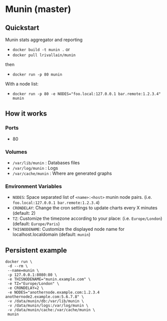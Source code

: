 # Munin (master)

## Quickstart
Munin stats aggregator and reporting

* `docker build -t munin .`
or
* `docker pull lrivallain/munin`

then
* `docker run -p 80 munin`

With a node list:
* `docker run -p 80 -e NODES="foo.local:127.0.0.1 bar.remote:1.2.3.4" munin`

## How it works
### Ports
* 80

### Volumes
* `/var/lib/munin` : Databases files
* `/var/log/munin` : Logs
* `/var/cache/munin` : Where are generated graphs

### Environment Variables
* `NODES`: Space separated list of `<name>:<host>` munin node pairs. (i.e. `foo.local:127.0.0.1 bar.remote:1.2.3.4`)
* `CRONDELAY`: Change the cron settings to update charts every X minutes (default: 2)
* `TZ`: Customize the timezone according to your place: (i.e. `Europe/London`) (default: `Europe/Paris`)
* `THISNODENAME`: Customize the displayed node name for localhost.localdomain (default: `munin`) 

## Persistent example
	docker run \
	 -d --rm \
	 --name=munin \
	 -p 127.0.0.1:8080:80 \
	 -e THISNODENAME="munin.example.com" \
	 -e TZ="Europe/London" \
	 -e CRONDELAY=2 \
	 -e NODES="anothernode.example.com:1.2.3.4 anothernode2.example.com:5.6.7.8" \
	 -v /data/munin/db:/var/lib/munin \
	 -v /data/munin/logs:/var/log/munin \
	 -v /data/munin/cache:/var/cache/munin \
	 munin
